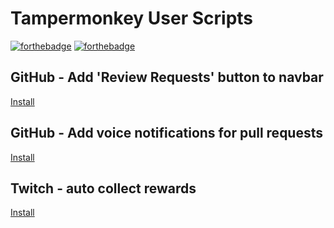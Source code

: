 # Tampermonkey User Scripts

[![forthebadge](https://forthebadge.com/images/badges/made-with-javascript.svg)](https://forthebadge.com)
[![forthebadge](https://forthebadge.com/images/badges/built-with-resentment.svg)](https://forthebadge.com)

## GitHub - Add 'Review Requests' button to navbar
[Install](https://github.com/stebaker92/tampermonkey-scripts/raw/master/github-review-header.user.js)

## GitHub - Add voice notifications for pull requests
[Install](https://github.com/stebaker92/tampermonkey-scripts/raw/master/github-voice-notifier.user.js)


## Twitch - auto collect rewards
[Install](https://github.com/stebaker92/tampermonkey-scripts/raw/master/twitch-redeem-auto-collector.user.js)
